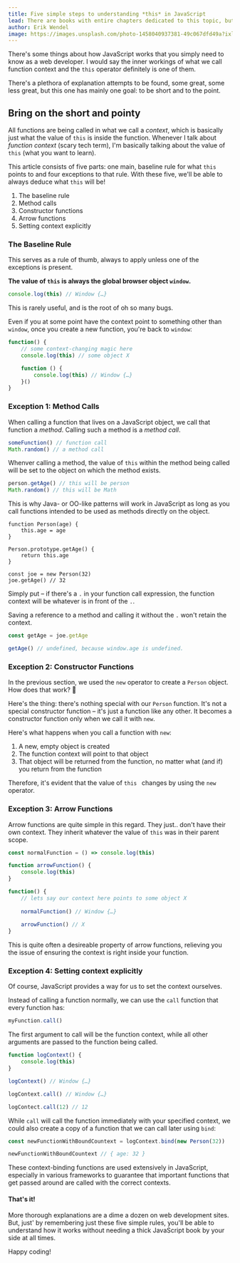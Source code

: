 ```yaml
---
title: Five simple steps to understanding *this* in JavaScript
lead: There are books with entire chapters dedicated to this topic, but this article will give you the crash course you might actually remember.
author: Erik Wendel
image: https://images.unsplash.com/photo-1458040937381-49c067dfd49a?ixlib=rb-1.2.1&ixid=eyJhcHBfaWQiOjEyMDd9&auto=format&fit=crop&w=2250&q=80
---
```


There's some things about how JavaScript works that you simply need to know as a web developer. I would say the inner workings of what we call function context and the `this` operator definitely is one of them.

There's a plethora of explanation attempts to be found, some great, some less great, but this one has mainly one goal: to be short and to the point.

## Bring on the short and pointy

All functions are being called in what we call a *context*, which is basically just what the value of `this` is inside the function. Whenever I talk about *function context* (scary tech term), I'm basically talking about the value of `this` (what you want to learn).

This article consists of five parts: one main, baseline rule for what `this` points to and four exceptions to that rule. With these five, we'll be able to always deduce what `this` will be!

1. The baseline rule
2. Method calls
3. Constructor functions
4. Arrow functions
5. Setting context explicitly

### The Baseline Rule

This serves as a rule of thumb, always to apply unless one of the exceptions is present.

**The value of `this` is always the global browser object `window`.**

```js
console.log(this) // Window {…}
```

This is rarely useful, and is the root of oh so many bugs.

Even if you at some point have the context point to something other than `window`, once you create a new function, you're back to `window`:

```js
function() {
    // some context-changing magic here
    console.log(this) // some object X

    function () {
        console.log(this) // Window {…}
    }()
}
```

### Exception 1: Method Calls

When calling a function that lives on a JavaScript object, we call that function a _method_. Calling such a method is a _method call_.


```js
someFunction() // function call
Math.random() // a method call
```

Whenver calling a method, the value of `this` within the method being called will be set to the object on which the method exists.

```js
person.getAge() // this will be person
Math.random() // this will be Math
```

This is why Java- or OO-like patterns will work in JavaScript as long as you call functions intended to be used as methods directly on the object.

```
function Person(age) {
    this.age = age
}

Person.prototype.getAge() {
    return this.age
}

const joe = new Person(32)
joe.getAge() // 32
```

Simply put – if there's a `.` in your function call expression, the function context will be whatever is in front of the `.`.

Saving a reference to a method and calling it without the `.` won't retain the context.

```js
const getAge = joe.getAge

getAge() // undefined, because window.age is undefined.
```


### Exception 2: Constructor Functions

In the previous section, we used the `new` operator to create a `Person` object. How does that work? 🤔

Here's the thing: there's nothing special with our `Person` function. It's not a special constructor function – it's just a function like any other. It becomes a constructor function only when we call it with `new`.


Here's what happens when you call a function with `new`:

1. A new, empty object is created
2. The function context will point to that object
3. That object will be returned from the function, no matter what (and if) you return from the function

Therefore, it's evident that the value of `this ` changes by using the `new` operator.

### Exception 3: Arrow Functions

Arrow functions are quite simple in this regard. They just.. don't have their own context. They inherit whatever the value of `this` was in their parent scope.

```js
const normalFunction = () => console.log(this)

function arrowFunction() {
    console.log(this)
}

function() {
    // lets say our context here points to some object X
    
    normalFunction() // Window {…}
    
    arrowFunction() // X
}
```

This is quite often a desireable property of arrow functions, relieving you the issue of ensuring the context is right inside your function.

### Exception 4: Setting context explicitly

Of course, JavaScript provides a way for us to set the context ourselves.

Instead of calling a function normally, we can use the `call` function that every function has:

```js
myFunction.call() 
```

The first argument to call will be the function context, while all other arguments are passed to the function being called.

```js
function logContext() {
    console.log(this)
}

logContext() // Window {…}

logContext.call() // Window {…}

logContect.call(12) // 12
```

While `call` will call the function immediately with your specified context, we could also create a copy of a function that we can call later using `bind`:

```js
const newFunctionWithBoundCountext = logContext.bind(new Person(32))

newFunctionWithBoundCountext // { age: 32 }
```

These context-binding functions are used extensively in JavaScript, especially in various frameworks to guarantee that important functions that get passed around are called with the correct contexts.

#### That's it!

More thorough explanations are a dime a dozen on web development sites. But, just' by remembering just these five simple rules, you'll be able to understand how it works without needing a thick JavaScript book by your side at all times.

Happy coding!



































